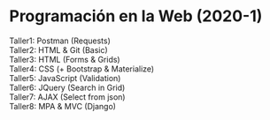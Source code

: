 # Programación en la Web (2020-1)
Taller1: Postman (Requests)  
Taller2: HTML & Git (Basic)  
Taller3: HTML (Forms & Grids)  
Taller4: CSS (+ Bootstrap & Materialize)  
Taller5: JavaScript (Validation)  
Taller6: JQuery (Search in Grid)  
Taller7: AJAX (Select from json)  
Taller8: MPA & MVC (Django)

